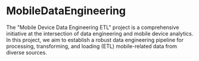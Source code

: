 # MobileDataEngineering
The "Mobile Device Data Engineering ETL" project is a comprehensive initiative at the intersection of data engineering and mobile device analytics. In this project, we aim to establish a robust data engineering pipeline for processing, transforming, and loading (ETL) mobile-related data from diverse sources.
